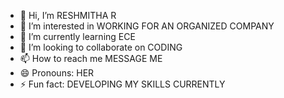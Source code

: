 - 👋 Hi, I’m RESHMITHA R
- 👀 I’m interested in WORKING FOR AN ORGANIZED COMPANY
- 🌱 I’m currently learning ECE
- 💞️ I’m looking to collaborate on CODING
- 📫 How to reach me MESSAGE ME
- 😄 Pronouns: HER
- ⚡ Fun fact: DEVELOPING MY SKILLS CURRENTLY

<!---
RESH-22/RESH-22 is a ✨ special ✨ repository because its `README.md` (this file) appears on your GitHub profile.
You can click the Preview link to take a look at your changes.
--->
